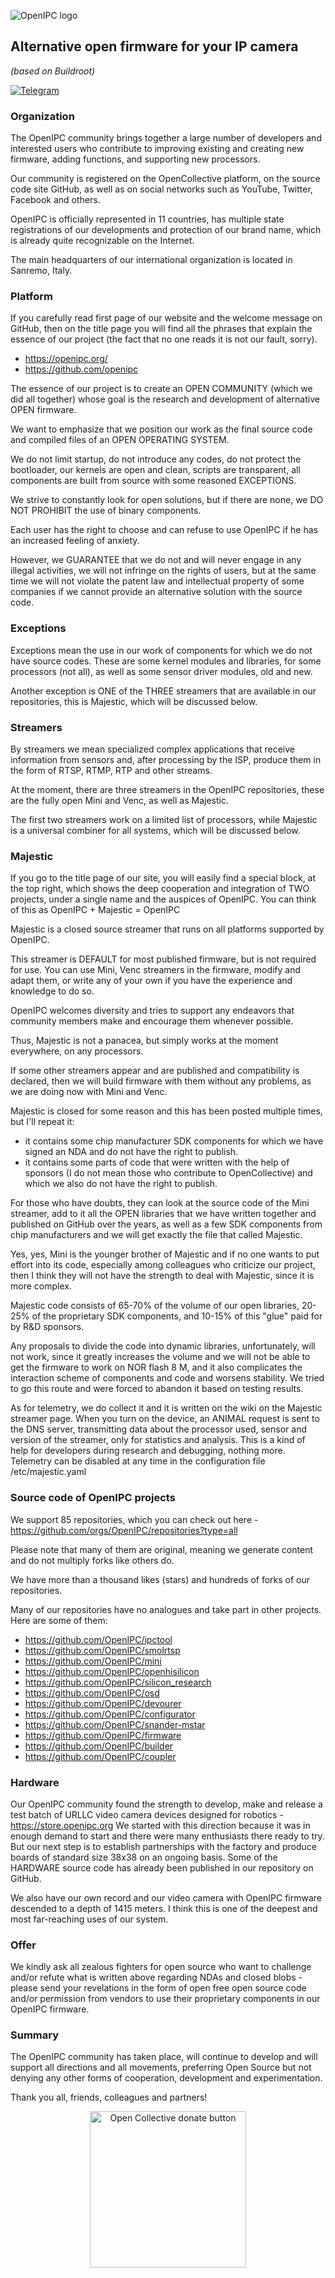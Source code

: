 ![OpenIPC logo][logo]

## Alternative open firmware for your IP camera
_(based on Buildroot)_

[![Telegram](https://openipc.org/images/telegram_button.svg)][telegram]


### Organization

The OpenIPC community brings together a large number of developers and interested users who contribute to improving existing and creating new firmware, adding functions, and supporting new processors.

Our community is registered on the OpenCollective platform, on the source code site GitHub, as well as on social networks such as YouTube, Twitter, Facebook and others.

OpenIPC is officially represented in 11 countries, has multiple state registrations of our developments and protection of our brand name, which is already quite recognizable on the Internet.

The main headquarters of our international organization is located in Sanremo, Italy.


### Platform

If you carefully read first page of our website and the welcome message on GitHub, then on the title page you will find all the phrases that explain the essence of our project (the fact that no one reads it is not our fault, sorry).

- https://openipc.org/
- https://github.com/openipc

The essence of our project is to create an OPEN COMMUNITY (which we did all together) whose goal is the research and development of alternative OPEN firmware.

We want to emphasize that we position our work as the final source code and compiled files of an OPEN OPERATING SYSTEM.

We do not limit startup, do not introduce any codes, do not protect the bootloader, our kernels are open and clean, scripts are transparent, all components are built from source with some reasoned EXCEPTIONS.

We strive to constantly look for open solutions, but if there are none, we DO NOT PROHIBIT  the use of binary components.

Each user has the right to choose and can refuse to use OpenIPC if he has an increased feeling of anxiety.

However, we GUARANTEE that we do not and will never engage in any illegal activities, we will not infringe on the rights of users, but at the same time we will not violate the patent law and intellectual property of some companies if we cannot provide an alternative solution with the source code.


### Exceptions

Exceptions mean the use in our work of components for which we do not have source codes.
These are some kernel modules and libraries, for some processors (not all), as well as some sensor driver modules, old and new.

Another exception is ONE of the THREE streamers that are available in our repositories, this is Majestic, which will be discussed below.


### Streamers

By streamers we mean specialized complex applications that receive information from sensors and, after processing by the ISP, produce them in the form of RTSP, RTMP, RTP and other streams.

At the moment, there are three streamers in the OpenIPC repositories, these are the fully open Mini and Venc, as well as Majestic.

The first two streamers work on a limited list of processors, while Majestic is a universal combiner for all systems, which will be discussed below.


### Majestic

If you go to the title page of our site, you will easily find a special block, at the top right, which shows the deep cooperation and integration of TWO projects, under a single name and the auspices of OpenIPC.
You can think of this as OpenIPC + Majestic = OpenIPC

Majestic is a closed source streamer that runs on all platforms supported by OpenIPC.

This streamer is DEFAULT for most published firmware, but is not required for use. You can use Mini, Venc streamers in the firmware, modify and adapt them, or write any of your own if you have the experience and knowledge to do so.

OpenIPC welcomes diversity and tries to support any endeavors that community members make and encourage them whenever possible.

Thus, Majestic is not a panacea, but simply works at the moment everywhere, on any processors.

If some other streamers appear and are published and compatibility is declared, then we will build firmware with them without any problems, as we are doing now with Mini and Venc.

Majestic is closed for some reason and this has been posted multiple times, but I'll repeat it:

- it contains some chip manufacturer SDK components for which we have signed an NDA and do not have the right to publish.
- it contains some parts of code that were written with the help of sponsors (I do not mean those who contribute to OpenCollective) and which we also do not have the right to publish.

For those who have doubts, they can look at the source code of the Mini streamer, add to it all the OPEN libraries that we have written together and published on GitHub over the years, as well as a few SDK components from chip manufacturers and we will get exactly the file that called Majestic.

Yes, yes, Mini is the younger brother of Majestic and if no one wants to put effort into its code, especially among colleagues who criticize our project, then I think they will not have the strength to deal with Majestic, since it is more complex.

Majestic code consists of 65-70% of the volume of our open libraries, 20-25% of the proprietary SDK components, and 10-15% of this "glue" paid for by R&D sponsors.

Any proposals to divide the code into dynamic libraries, unfortunately, will not work, since it greatly increases the volume and we will not be able to get the firmware to work on NOR flash 8 M, and it also complicates the interaction scheme of components and code and worsens stability. We tried to go this route and were forced to abandon it based on testing results.

As for telemetry, we do collect it and it is written on the wiki on the Majestic streamer page.
When you turn on the device, an ANIMAL request is sent to the DNS server, transmitting data about the processor used, sensor and version of the streamer, only for statistics and analysis. 
This is a kind of help for developers during research and debugging, nothing more.
Telemetry can be disabled at any time in the configuration file /etc/majestic.yaml


### Source code of OpenIPC projects

We support 85 repositories, which you can check out here - https://github.com/orgs/OpenIPC/repositories?type=all

Please note that many of them are original, meaning we generate content and do not multiply forks like others do.

We have more than a thousand likes (stars) and hundreds of forks of our repositories.

Many of our repositories have no analogues and take part in other projects. Here are some of them:

- https://github.com/OpenIPC/ipctool
- https://github.com/OpenIPC/smolrtsp
- https://github.com/OpenIPC/mini
- https://github.com/OpenIPC/openhisilicon
- https://github.com/OpenIPC/silicon_research
- https://github.com/OpenIPC/osd
- https://github.com/OpenIPC/devourer
- https://github.com/OpenIPC/configurator
- https://github.com/OpenIPC/snander-mstar
- https://github.com/OpenIPC/firmware
- https://github.com/OpenIPC/builder
- https://github.com/OpenIPC/coupler


### Hardware

Our OpenIPC community found the strength to develop, make and release a test batch of URLLC video camera devices designed for robotics - https://store.openipc.org
We started with this direction because it was in enough demand to start and there were many enthusiasts there ready to try.
But our next step is to establish partnerships with the factory and produce boards of standard size 38x38 on an ongoing basis. Some of the HARDWARE source code has already been published in our repository on GitHub.

We also have our own record and our video camera with OpenIPC firmware descended to a depth of 1415 meters. I think this is one of the deepest and most far-reaching uses of our system.


### Offer

We kindly ask all zealous fighters for open source who want to challenge and/or refute what is written above regarding NDAs and closed blobs - please send your revelations in the form of open free open source code and/or permission from vendors to use their proprietary components in our OpenIPC firmware.


### Summary

The OpenIPC community has taken place, will continue to develop and will support all directions and all movements, preferring Open Source but not denying any other forms of cooperation, development and experimentation.

Thank you all, friends, colleagues and partners!


<p align="center">
<a href="https://opencollective.com/openipc/contribute/backer-14335/checkout" target="_blank"><img src="https://opencollective.com/webpack/donate/button@2x.png?color=blue" width="250" alt="Open Collective donate button"></a>
</p>

[firmware]: https://github.com/openipc/firmware
[logo]: https://openipc.org/assets/openipc-logo-black.svg
[mit]: https://opensource.org/license/mit
[opencollective]: https://opencollective.com/openipc
[paypal]: https://www.paypal.com/donate/?hosted_button_id=C6F7UJLA58MBS
[project]: https://github.com/openipc
[telegram]: https://t.me/openipc
[website]: https://openipc.org
[wiki]: https://github.com/openipc/wiki
